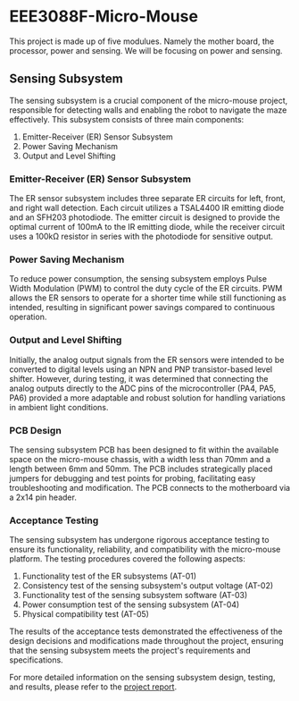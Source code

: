# EEE3088F-Micro-Mouse

This project is made up of five modulues. Namely the mother board, the processor, power and sensing. We will be focusing on power and sensing.

## Sensing Subsystem

The sensing subsystem is a crucial component of the micro-mouse project, responsible for detecting walls and enabling the robot to navigate the maze effectively. This subsystem consists of three main components:

1. Emitter-Receiver (ER) Sensor Subsystem
2. Power Saving Mechanism
3. Output and Level Shifting

### Emitter-Receiver (ER) Sensor Subsystem

The ER sensor subsystem includes three separate ER circuits for left, front, and right wall detection. Each circuit utilizes a TSAL4400 IR emitting diode and an SFH203 photodiode. The emitter circuit is designed to provide the optimal current of 100mA to the IR emitting diode, while the receiver circuit uses a 100kΩ resistor in series with the photodiode for sensitive output.

### Power Saving Mechanism

To reduce power consumption, the sensing subsystem employs Pulse Width Modulation (PWM) to control the duty cycle of the ER circuits. PWM allows the ER sensors to operate for a shorter time while still functioning as intended, resulting in significant power savings compared to continuous operation.

### Output and Level Shifting

Initially, the analog output signals from the ER sensors were intended to be converted to digital levels using an NPN and PNP transistor-based level shifter. However, during testing, it was determined that connecting the analog outputs directly to the ADC pins of the microcontroller (PA4, PA5, PA6) provided a more adaptable and robust solution for handling variations in ambient light conditions.

### PCB Design

The sensing subsystem PCB has been designed to fit within the available space on the micro-mouse chassis, with a width less than 70mm and a length between 6mm and 50mm. The PCB includes strategically placed jumpers for debugging and test points for probing, facilitating easy troubleshooting and modification. The PCB connects to the motherboard via a 2x14 pin header.

### Acceptance Testing

The sensing subsystem has undergone rigorous acceptance testing to ensure its functionality, reliability, and compatibility with the micro-mouse platform. The testing procedures covered the following aspects:

1. Functionality test of the ER subsystems (AT-01)
2. Consistency test of the sensing subsystem's output voltage (AT-02)
3. Functionality test of the sensing subsystem software (AT-03)
4. Power consumption test of the sensing subsystem (AT-04)
5. Physical compatibility test (AT-05)

The results of the acceptance tests demonstrated the effectiveness of the design decisions and modifications made throughout the project, ensuring that the sensing subsystem meets the project's requirements and specifications.

For more detailed information on the sensing subsystem design, testing, and results, please refer to the [project report](link/to/project/report.md).

